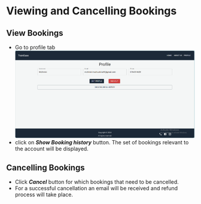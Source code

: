 # Viewing and Cancelling Bookings

## View Bookings

* Go to profile tab
![alt text](image.png)
* click on ***Show Booking history*** button. The set of bookings relevant to the account will be displayed.

## Cancelling Bookings

* Click ***Cancel*** button for which bookings that need to be cancelled.
* For a successful cancellation an email will be received and refund process will take place.
